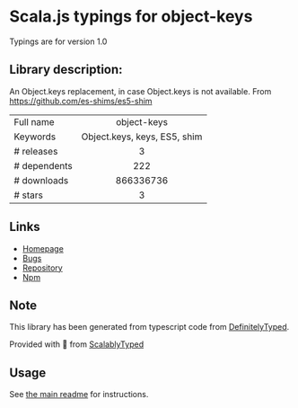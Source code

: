 
# Scala.js typings for object-keys

Typings are for version 1.0

## Library description:
An Object.keys replacement, in case Object.keys is not available. From https://github.com/es-shims/es5-shim

|                    |                 |
| ------------------ | :-------------: |
| Full name          | object-keys |
| Keywords           | Object.keys, keys, ES5, shim |
| # releases         | 3 |
| # dependents       | 222 |
| # downloads        | 866336736 |
| # stars            | 3 |

## Links
- [Homepage](https://github.com/ljharb/object-keys#readme)
- [Bugs](https://github.com/ljharb/object-keys/issues)
- [Repository](https://github.com/ljharb/object-keys)
- [Npm](https://www.npmjs.com/package/object-keys)
    


## Note
This library has been generated from typescript code from [DefinitelyTyped](https://definitelytyped.org).

Provided with :purple_heart: from [ScalablyTyped](https://github.com/oyvindberg/ScalablyTyped)

## Usage
See [the main readme](../../readme.md) for instructions.


